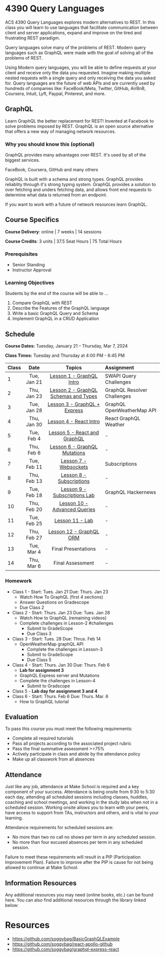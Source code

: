 # 4390 Query Languages

ACS 4390 Query Languages explores modern alternatives to REST. In this class you will learn to use languages that facilitate communication between client and server applications, expand and improve on the tired and frustrating REST paradigm. 

Query languages solve many of the problems of REST. Modern query languages such as GraphQL were made with the goal of solving all of the problems of REST. 

Using Modern query languages, you will be able to define requests at your client and receive only the data you requested. Imagine making multiple nested requests with a single query and only receiving the data you asked for. Query languages are the future of web APIs and are currently used by hundreds of companies like: FaceBook/Meta, Twitter, GitHub, AirBnB, Coursera, Intuit, Lyft, Paypal, Pinterest, and more. 

## GraphQL

Learn GraphQL the better replacement for REST! Invented at Facebook to solve problems imposed by REST. GraphQL is an open source alternative that offers a new way of managing network resources. 

### Why you should know this (optional)

GraphQL provides many advantages over REST. It's used by all of the biggest services. 

FaceBook, Coursera, GitHub and many others 

GraphQL is built with a schema and strong types. GraphQL provides reliablity through it's strong typing system. GraphQL provides a solution to over fetching and unders fetching data, and allows front end requests to determine what data is returned from an endpoint. 

If you want to work with a future of network resources learn GraphQL. 

## Course Specifics

**Course Delivery**: online | 7 weeks | 14 sessions

**Course Credits**: 3 units | 37.5 Seat Hours | 75 Total Hours

### Prerequisites  

- Senior Standing
- Instructor Approval

### Learning Objectives

Students by the end of the course will be able to ...

1. Compare GraphQL with REST
1. Describe the Features of the GraphQL language
1. Write a basic GraphQL Query and Schema
1. Implement GraphQL in a CRUD Application

## Schedule

**Course Dates:** Tuesday, January 21 – Thursday, Mar 7, 2024

**Class Times:** Tuesday and Thursday at 4:00 PM - 6:45 PM

| Class |    Date   |                Topics                  | Assignment |
|:-----|:---------:|:--------------------------------------:|:-----------|
|  1  | Tue, Jan 21 | [Lesson 1 - GraphQL Intro]             | SWAPI Query Challenges |
|  2  | Thu, Jan 23 | [Lesson 2 - GraphQL Schemas and Types] | GraphQL Resolver Challenges |
|  3  | Tue, Jan 28 | [Lesson 3 - GraphQL + Express]         | GraphQL OpenWeatherMap API |
|  4  | Thu, Jan 30 | [Lesson 4 - React Intro]               | React GraphQL Weather |
|  5  | Tue, Feb  4  | [Lesson 5 - React and GraphQL]        | - |
|  6  | Thu, Feb  6 | [Lesson 6 - GraphQL Mutations]         | - |
|  7  | Tue, Feb 11 | [Lesson 7 - Websockets]                | Subscriptions |
|  8  | Thu, Feb 13 | [Lesson 8 - Subscriptions]             | - |
|  9  | Tue, Feb 18 | [Lesson 9 - Subscriptions Lab]         | GraphQL Hackernews |
|  10 | Thu, Feb 20 | [Lesson 10 - Advanced Queries]         | - |
|  11 | Tue, Feb 25 | [Lesson 11 - Lab]                      | - |
|  12 | Thu, Feb 27 | [Lesson 12 - GraphQL ORM]              | - |
|  13 | Tue, Mar  4 | Final Presentations                    | - |
|  14 | Thu, Mar  6 | Final Assessment                       | - |

[Lesson 1 - GraphQL Intro]: Lessons/Lesson-1.md
[Lesson 2 - GraphQL Schemas and Types]: Lessons/Lesson-2.md
[Lesson 3 - GraphQL + Express]: Lessons/Lesson-3.md
[Lesson 4 - React Intro]: Lessons/Lesson-4.md
[Lesson 5 - React and GraphQL]: Lessons/Lesson-5.md
[Lesson 6 - GraphQL Mutations]: Lessons/Lesson-6.md
[Lesson 7 - Websockets]: Lessons/Lesson-7.md
[Lesson 8 - Subscriptions]: Lessons/Lesson-8.md
[Lesson 9 - Subscriptions Lab]: Lessons/Lesson-9.md
[Lesson 10 - Advanced Queries]: Lessons/Lesson-10.md
[Lesson 11 - Lab]: Lessons/Lesson-11.md
[Lesson 12 - GraphQL ORM]: Lessons/Lesson-12.md

### Homework

- Class 1 - Start: Tues. Jan 21 Due: Thurs. Jan 23
	- Watch How To GraphQL (first 4 sections)
	- Answer Questions on Gradescope
	- Due Class 2
- Class 2 - Start: Thurs. Jan 23 Due: Tues. Jan 28
	- Watch How to GraphQL (remaining videos)
	- Complete challenges in Lesson-2 #challenges
		- Submit to GradeScope
		- Due Class 3
- Class 3 - Start: Tues. 28 Due: Thrus. Feb 14
	- OpenWeatherMap graphQL API
		- Complete the challenges in Lesson-3
		- Submit to GradeScope
		- Due Class 5
- Class 4 - Start: Thurs. Jan 30 Due: Thurs. Feb 6
	- **Lab for assignment 3**
	- GraphQL Express server and Mutations
	- Complete the challenges in Lesson-4
		- Submit to Gradscope
- Class 5 - **Lab day for assignment 3 and 4**
- Class 6 - Start: Thurs. Feb 6 Due: Thurs. Mar. 6
	- How to GraphQL tutorial

## Evaluation
To pass this course you must meet the following requirements:

- Complete all required tutorials 
- Pass all projects according to the associated project rubric
- Pass the final summative assessment >=75%
- Actively participate in class and abide by the attendance policy
- Make up all classwork from all absences

## Attendance
Just like any job, attendance at Make School is required and a key component of your success. Attendance is being onsite from 9:30 to 5:30 each day, attending all scheduled sessions including classes, huddles, coaching and school meetings, and working in the study labs when not in a scheduled session. Working onsite allows you to learn with your peers, have access to support from TAs, instructors and others, and is vital to your learning.

Attendance requirements for scheduled sessions are:
- No more than two no call no shows per term in any scheduled session.
- No more than four excused absences per term in any scheduled session.

Failure to meet these requirements will result in a PIP (Participation Improvement Plan).  Failure to improve after the PIP is cause for not being allowed to continue at Make School. 

##  Information Resources

Any additional resources you may need (online books, etc.) can be found here. You can also find additional resources through the library linked below:

<!-- - [make.sc/library](http://make.sc/library) -->

<!-- ## Make School Course Policies

- [Program Learning Outcomes](https://make.sc/program-learning-outcomes) - What you will achieve after finishing Make School, all courses are designed around these outcomes.
- [Grading System](https://make.sc/grading-system) - How grading is done at Make School
- [Code of Conduct, Equity, and Inclusion](https://make.sc/code-of-conduct) - Learn about Diversity and Inclusion at Make School
- [Academic Honesty](https://make.sc/academic-honesty-policy) - Our policies around plagerism, cheating, and other forms of academic misconduct
- [Attendance Policy](https://make.sc/attendance-policy) - What we expect from you in terms of attendance for all classes at Make School
- [Course Credit Policy](https://make.sc/course-credit-policy) - Our policy for how you obtain credit for your courses
- [Disability Services (Academic Accommodations)](https://make.sc/disability-services) - Services and accommodations we provide for students
- [Online Learning Tutorial](https://make.sc/online-learning-tutorial) - How to succeed in online learning at Make School
- [Student Handbook](https://make.sc/student-handbook) - Guidelines, policies, and resources for all Make School students -->

# Resources 

- https://github.com/soggybag/BasicGraphQLExample
- https://github.com/soggybag/react-apollo-github
- https://github.com/soggybag/graphql-express-react
